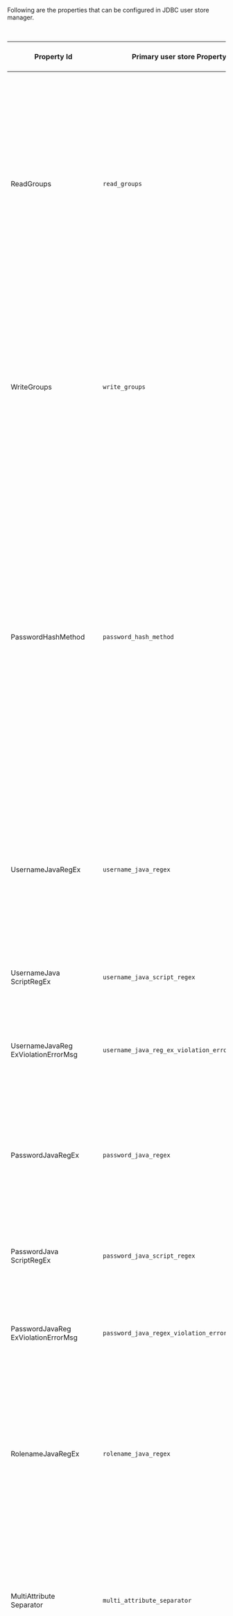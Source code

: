 Following are the properties that can be configured in JDBC user store manager.

<table>
<thead>
<tr class="header">
<th>Property Id</th>
<th>Primary user store Property</th>
<th>Secondary user store Property</th>
<th>Description</th>
</tr>
</thead>
<tbody>
<tr class="odd">
<td>ReadGroups</td>
<td><code>read_groups</code></td>
<td>ReadGroups</td>
<td>When ReadGroups is set to <code>false</code>, it indicates whether groups should be read from the user store. If this is disabled, none of the groups in the user store can be read, and the following group configurations are NOT mandatory: GroupSearchBase, GroupNameListFilter, or GroupNameAttribute.<br />
<br />
<p>Default : true <br/>
Possible values:<br/>
true: Reads groups from user store<br />
false: Does not read groups from user store</p></td>
</tr>
<tr class="even">
<td>WriteGroups</td>
<td><code>write_groups</code></td>
<td>WriteGroups</td>
<td>Indicates whether groups should be written to the user store<br />
<br />
<p>Default : true <br/>
Possible values:<br />
true : Writes groups to user store<br />
false : Does not write groups to the user store, so only internal roles can be created. The value of the ReadGroups property determines whether the existing user store groups can be read or not.</p></td>
</tr>
<tr class="odd">
<td>PasswordHashMethod</td>
<td><code>password_hash_method</code></td>
<td>Password Hashing Algorithm</td>
<td><p>Specifies the Password Hashing Algorithm used to hash the password before storing it in the user store<br />
Possible values:<br />
SHA - Uses SHA digest method including SHA-1 and SHA-256<br />
MD5 - Uses MD 5 digest method<br />
PLAIN_TEXT - Plain text passwords
<a href="{{base_path}}/deploy/configure/user-stores/secure-userstore-using-pbkdf2">PBKDF2</a> – A modern, NIST recommended key derivation function that reduces the risk of brute-force attacks</p>
<p>If you just enter the value `SHA`, it will be considered as `SHA-1`. It's always better to configure an algorithm with a higher bit value so that the digest bit size would be increased.
<br />
The default value for JDBC user stores is SHA-256.
</p></td>
</tr>
<tr class="odd">
<td>UsernameJavaRegEx</td>
<td><code>username_java_regex</code></td>
<td>Username RegEx (Java)</td>
<td>This is the regular expression used by the back-end components for username validation. By default, strings with non-empty characters having a length of 3 to 30 are allowed. You can provide ranges of alphabets, numbers, and ASCII values in the RegEx properties.<br/>
<p>Default: ^[\S]{3,30}$</td></p> <br/>
</tr>
<tr class="even">
<td>UsernameJava<br>ScriptRegEx</td>
<td><code>username_java_script_regex</code></td>
<td>Username RegEx (Javascript)</td>
<td>The regular expression used by the front-end components for username validation
<br/><p> Default: ^[\S]{3,30}$  </p></td>
</tr>
<tr class="odd">
<td>UsernameJavaReg<br>ExViolationErrorMsg</td>
<td><code>username_java_reg_ex_violation_error_msg</code></td>
<td>Username RegEx Violation Error Message</td>
<td>Error message when the username doesn't match with username_java_regex
<br/><p> Default: Username pattern policy violated  </p></td>
</tr>
<tr class="even">
<td>PasswordJavaRegEx</td>
<td><code>password_java_regex</code></td>
<td>Password RegEx (Java)</td>
<td>This is the regular expression used by the back-end components for password validation. By default, strings with non-empty characters having a length of 5 to 30 are allowed. You can provide ranges of alphabets, numbers, and ASCII values in the RegEx properties.<br />
Default: ^[\S]{5,30}$</td>
</tr>
<tr class="odd">
<td>PasswordJava<br>ScriptRegEx</td>
<td><code>password_java_script_regex</code></td>
<td>Password RegEx (Javascript)</td>
<td>The regular expression used by the front-end components for password validation<br />
<p>Default: ^[\S]{5,30}$</p></td>
</tr>
<tr class="even">
<td>PasswordJavaReg<br>ExViolationErrorMsg</td>
<td><code>password_java_regex_violation_error_msg</code></td>
<td>Password RegEx Violation Error Message</td>
<td>Error message when the Password is not matched with passwordJavaRegEx<br />
<p>Default: The password length should be within 5 to 30 characters.</p></td>
<tr class="odd">
<td>RolenameJavaRegEx</td>
<td><code>rolename_java_regex</code></td>
<td>Role Name RegEx (Java)</td>
<td>This is the regular expression used by the back-end components for role name validation. By default, strings with non-empty characters having a length of 3 to 30 are allowed. You can provide ranges of alphabets, numbers, and ASCII values in the RegEx properties.<br />
<p>Default: [a-zA-Z0-9._-|//]{3,30}$</p></td>
</tr>
<tr class="odd">
<td>MultiAttribute<br>Separator</td>
<td><code>multi_attribute_separator</code></td>
<td>Multiple Attribute Separator</td>
<td>This property is used to define a character to separate multiple attributes. This ensures that it will not appear as part of a claim value. Normally “,” is used to separate multiple attributes, but you can define ",,," or "..." or a similar character sequence.<br />
<p>Default: “,”</p></td>
</tr>
<tr class="even">
<td>MaxUserName<br>ListLength</td>
<td><code>max_user_name_list_length</code></td>
<td>Maximum User List Length</td>
<td>This controls the number of users listed in the user store of WSO2 Identity Server. This is useful when you have a large number of users and do not want to list them all. Setting this property to 0 displays all users. (Default: 100)<br />
<br />
In some user stores, there are policies to limit the number of records that can be returned from a query. By setting the value to 0, it will list the maximum results returned by the user store. If you need to increase this number, you need to set it in the user store level.<br />
Eg: Active directory has the MaxPageSize property with the default value of 100.</td>
</tr>
<tr class="odd">
<td>MaxRoleName<br>ListLength</td>
<td><code>max_role_name_list_length</code></td>
<td>Maximum Role List Length</td>
<td>This controls the number of roles listed in the user store of WSO2 Identity Server. This is useful when you have a large number of roles and do not want to list them all. Setting this property to 0 displays all roles. (Default: 100)<br />
<br />
In some user stores, there are policies to limit the number of records that can be returned from a query. By setting the value to 0, it will list the maximum results returned by the user store. If you need to increase this number, you need to set it in the user store level.<br />
Eg: Active directory has the MaxPageSize property with the default value of 1000.</td>
</tr>
<tr class="even">
<td>UserRolesCacheEnabled</td>
<td><code>user_roles_cache_enabled</code></td>
<td>Enable User Role Cache</td>
<td>This is to indicate whether to cache the role list of a user. (Default: true)<br />
<br />
Possible values:<br />
false: Set it to <code>false</code> if the user roles are changed by external means and those changes should instantly reflect in the Carbon instance.</td>
</tr>
<tr class="odd">
<td>CaseInsensitiveUsername</td>
<td><code>properties.CaseInsensitiveUsername</code></td>
<td>Case Insensitive Username</td>
<td>This enables the case insensitivity of the user's username. Default value is <code>true</code> for this configuration.
<br />Eg: If a user's username is <code>test</code>, that user can also use the username as <code>TEST</code>.
</td>
</tr>
<tr class="even">
<td>CaseInsensitiveAttributes</td>
<td><code>properties.CaseInsensitiveAttributes</code></td>
<td>Case Insensitive Attributes</td>
<td>This enables case insensitivity of the user attributes.<br/>
<p>Default : false </p>
</td>
</tr>
<tr class="odd">
<td>IsBulkImportSupported</td>
<td><code>properties.IsBulkImportSupported</code></td>
<td>Is Bulk Import Supported</td>
<td>Enables bulk import support for the user store.<br/>
<p>Default : true </p>
</td>
</tr>
<tr class="even">
<td>StoreUserAttribute</br>ValueAsUnicode</td>
<td><code>properties.StoreUserAttributeValueAsUnicode</code></td>
<td>Store User Attribute Value As Unicode</td>
<td>
Applicable only to MSSQL user stores. Specifies whether user attributes are stored as Unicode (<code>true</code>) or plain text (<code>false</code>). To ensure compatibility with non-ASCII characters, it's recommended to set this property to true.<br/>
{% if is_version > "7.1.0" %}
<p>Default : false for primary user store, true for secondary user stores </p>
{% else %}
<p>Default : false </p>
{% endif %}
</td>
</tr>
</tbody>
</table>
